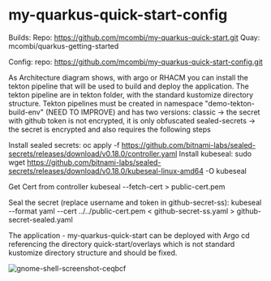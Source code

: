 # my-quarkus-quick-start-config

Builds:
Repo: https://github.com/mcombi/my-quarkus-quick-start.git
Quay: mcombi/quarkus-getting-started

Config:
repo: https://github.com/mcombi/my-quarkus-quick-start-config.git

As Architecture diagram shows, with argo or RHACM you can install the tekton pipeline that will be used to build and deploy the application. 
The tekton pipeline are in tekton folder, with the standard kustomize directory structure. 
Tekton pipelines must be created in namespace "demo-tekton-build-env" (NEED TO IMPROVE) and has two versions:
classic -> the secret with github token is not encrypted, it is only obfuscated
sealed-secrets -> the secret is encrypted and also requires the following steps


Install sealed secrets:
oc apply -f https://github.com/bitnami-labs/sealed-secrets/releases/download/v0.18.0/controller.yaml
Install kubeseal:
sudo wget https://github.com/bitnami-labs/sealed-secrets/releases/download/v0.18.0/kubeseal-linux-amd64 -O kubeseal

Get Cert from controller 
kubeseal --fetch-cert > public-cert.pem

Seal the secret (replace username and token in github-secret-ss):
kubeseal --format yaml --cert ../../public-cert.pem < github-secret-ss.yaml > github-secret-sealed.yaml


The application - my-quarkus-quick-start can be deployed with Argo cd referencing the directory quick-start/overlays which is not standard kustomize directory structure and should be fixed.


![gnome-shell-screenshot-ceqbcf](https://user-images.githubusercontent.com/100132715/178200548-2094642b-dbd2-42f6-aba4-212d2692d3d9.png)
